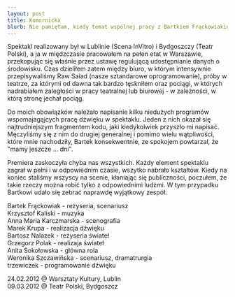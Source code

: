 ```yaml
---
layout: post
title: Komornicka
blurb: Nie pamiętam, kiedy temat wspólnej pracy z Bartkiem Frąckowiakiem pojawił się po raz pierwszy. Studiowaliśmy razem, więc znamy się lata, ale jakoś nigdy nie było dobrej okazji. W końcu udało się - mała produkcja w kameralnym składzie. Idealne warunki na eksperyment. 
---
```

Spektakl realizowany był w Lublinie (Scena InVitro) i Bydgoszczy 
(Teatr Polski), a ja w międzczasie pracowałem na pełen etat w Warszawie,
przekopując się właśnie przez ustawę regulującą udostępnianie danych o środowisku.
Czas dzieliłem zatem między biuro, w którym intensywnie przepisywaliśmy
Raw Salad (nasze sztandarowe oprogramowanie), próby w teatrze, za 
którymi od dawna tak bardzo tęskniłem oraz pociągi, w których nadrabiałem zaległości
w pracy teatralnej lub biurowej - w zależności, w którą stronę jechał
pociąg. 

Do moich obowiązków należało napisanie kilku niedużych programów 
wspomajagąjcych pracę dźwięku w spektaklu. Jeden z nich okazał 
się najtrudniejszym fragmentem kodu, jaki kiedykolwiek przyszło mi 
napisać. Męczyliśmy się z nim do drugiej generalnej i pomimo wielu
wątpliwości, które mnie nachodziły, Bartek konsekwentnie, ze spokojem
powtarzał, że "mamy jeszcze ... dni".

Premiera zaskoczyła chyba nas wszystkich. Każdy element spektaklu
zagrał w pełni i w odpowiednim czasie, wszytko nabrało kształtów. 
Kiedy na koniec staliśmy wszyscy na scenie, kłaniając się publiczności,
poczułem, że takie rzeczy można robić tylko z odpowiednimi ludźmi.
W tym przypadku Bartkowi udało się zebrać naprawdę wyjątkowy zespół.


Bartek Frąckowiak - reżyseria, scenariusz<br />
Krzysztof Kaliski - muzyka<br />
Anna Maria Karczmarska - scenografia<br />
Marek Krupa - realizacja dźwięku<br />
Bartosz Nalazek - reżyseria świateł<br />
Grzegorz Polak - realizaja świateł<br />
Anita Sokołowska - główna rola<br />
Weronika Szczawińska - scenariusz, dramatrurgia<br />
trzewiczek - programowanie dźwięku<br />

<span>24.02.2012 @</span> Warsztaty Kultury, Lublin<br />
<span>09.03.2012 @</span> Teatr Polski, Bydgoszcz<br />
